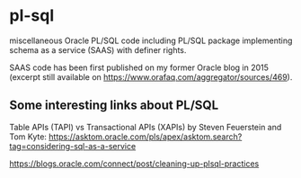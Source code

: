 # pl-sql
miscellaneous Oracle PL/SQL code including PL/SQL package implementing schema as a service (SAAS) with definer rights. 

SAAS code has been first published on my former Oracle blog in 2015 (excerpt still available on https://www.orafaq.com/aggregator/sources/469).

## Some interesting links about PL/SQL


Table APIs (TAPI) vs Transactional APIs (XAPIs) by Steven Feuerstein and Tom Kyte: 
https://asktom.oracle.com/pls/apex/asktom.search?tag=considering-sql-as-a-service

https://blogs.oracle.com/connect/post/cleaning-up-plsql-practices
